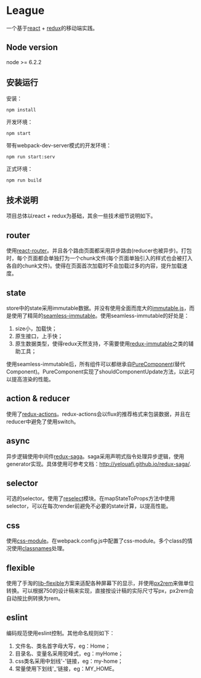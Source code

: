 # League

一个基于[react](https://facebook.github.io/react/index.html) + [redux](https://github.com/reactjs/redux)的移动端实践。
  
Node version 
------------

node >= 6.2.2

安装运行
-------

安装：

    npm install 

开发环境：

    npm start 

带有webpack-dev-server模式的开发环境：

    npm run start:serv

正式环境：

    npm run build
  
技术说明
-------

项目总体以react + redux为基础，其余一些技术细节说明如下。
  
## router
  使用[react-router](https://github.com/ReactTraining/react-router)。并且各个路由页面都采用异步路由(reducer也被异步)。打包时，每个页面都会单独打为一个chunk文件(每个页面单独引入的样式也会被打入各自的chunk文件)。使得在页面首次加载时不会加载过多的内容，提升加载速度。

## state
  store中的state采用immutable数据。并没有使用全面而庞大的[immutable.js](https://facebook.github.io/immutable-js/)，而是使用了精简的[seamless-immutable](https://github.com/rtfeldman/seamless-immutable)。使用seamless-immutable的好处是：
  1. size小，加载快；
  2. 原生接口，上手快；
  3. 原生数据类型，使得redux天然支持，不需要使用[redux-immutable](https://github.com/gajus/redux-immutable)之类的辅助工具；

使用seamless-immutable后，所有组件可以都继承自[PureComponent](https://facebook.github.io/react/docs/pure-render-mixin.html)(替代Component)。PureComponent实现了shouldComponentUpdate方法，以此可以提高渲染的性能。
  
## action & reducer
  使用了[redux-actions](https://github.com/acdlite/redux-actions)。redux-actions会以flux的推荐格式来包装数据，并且在reducer中避免了使用switch。
  
## async 
  异步逻辑使用中间件[redux-saga](https://github.com/yelouafi/redux-saga)。saga采用声明式指令处理异步逻辑，使用generator实现。具体使用可参考文档：http://yelouafi.github.io/redux-saga/.
  
## selector
  可选的selector。使用了[reselect](https://github.com/reactjs/reselect)模块。在mapStateToProps方法中使用selector，可以在每次render前避免不必要的state计算，以提高性能。
   
## css
  使用[css-module](https://github.com/css-modules/css-modules)。在webpack.config.js中配置了css-module。多个class的情况使用[classnames](https://github.com/JedWatson/classnames)处理。
  
## flexible
  使用了手淘的[lib-flexible](https://github.com/amfe/lib-flexible)方案来适配各种屏幕下的显示，并使用[px2rem](https://github.com/songsiqi/px2rem)来做单位转换。可以根据750的设计稿来实现，直接按设计稿的实际尺寸写px，px2rem会自动按比例转换为rem。
  
## eslint
  编码规范使用eslint控制。其他命名规则如下：
  1. 文件名、类名首字母大写，eg：Home；
  2. 目录名、变量名采用驼峰式，eg：myHome；
  3. css类名采用中划线'-'链接，eg：my-home；
  4. 常量使用下划线'_'链接，eg：MY_HOME。



